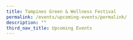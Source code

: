 ```yaml
---
title: Tampines Green & Wellness Festival
permalink: /events/upcoming-events/permalink/
description: ""
third_nav_title: Upcoming Events
---
```

